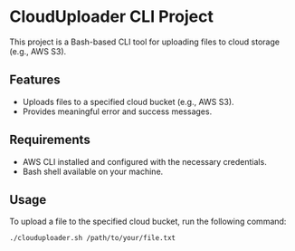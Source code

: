 # CloudUploader CLI Project
This project is a Bash-based CLI tool for uploading files to cloud storage (e.g., AWS S3).

## Features
- Uploads files to a specified cloud bucket (e.g., AWS S3).
- Provides meaningful error and success messages.

## Requirements
- AWS CLI installed and configured with the necessary credentials.
- Bash shell available on your machine.

## Usage
To upload a file to the specified cloud bucket, run the following command:

```bash
./clouduploader.sh /path/to/your/file.txt

